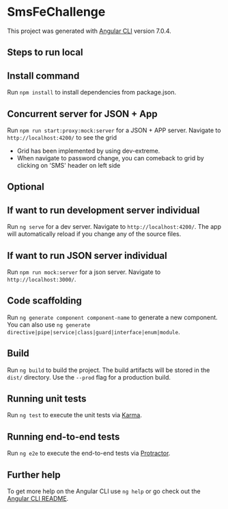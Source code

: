 # SmsFeChallenge

This project was generated with [Angular CLI](https://github.com/angular/angular-cli) version 7.0.4.

## Steps to run local

## Install command

Run `npm install` to install dependencies from package.json.

## Concurrent server for JSON + App

Run `npm run start:proxy:mock:server` for a JSON + APP server. Navigate to `http://localhost:4200/` to see the grid

- Grid has been implemented by using dev-extreme. 
- When navigate to password change, you can comeback to grid by clicking on 'SMS' header on left side

## Optional

## If want to run development server individual 

Run `ng serve` for a dev server. Navigate to `http://localhost:4200/`. The app will automatically reload if you change any of the source files.

## If want to run JSON server individual

Run `npm run mock:server` for a json server. Navigate to `http://localhost:3000/`.

## Code scaffolding

Run `ng generate component component-name` to generate a new component. You can also use `ng generate directive|pipe|service|class|guard|interface|enum|module`.

## Build

Run `ng build` to build the project. The build artifacts will be stored in the `dist/` directory. Use the `--prod` flag for a production build.

## Running unit tests

Run `ng test` to execute the unit tests via [Karma](https://karma-runner.github.io).

## Running end-to-end tests

Run `ng e2e` to execute the end-to-end tests via [Protractor](http://www.protractortest.org/).

## Further help

To get more help on the Angular CLI use `ng help` or go check out the [Angular CLI README](https://github.com/angular/angular-cli/blob/master/README.md).
